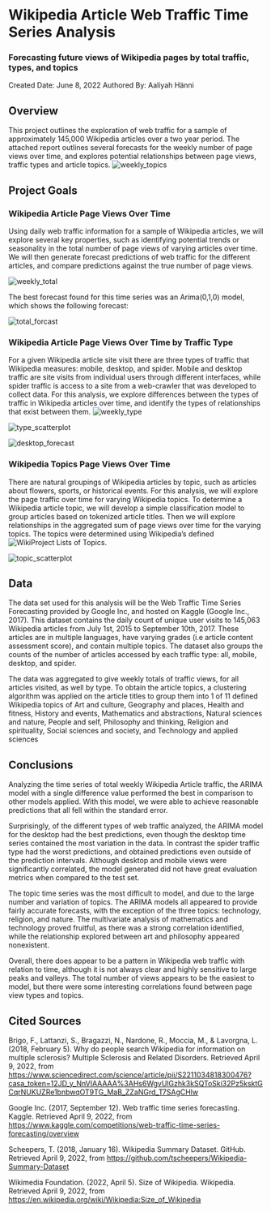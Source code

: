 # Wikipedia Article Web Traffic Time Series Analysis
### Forecasting future views of Wikipedia pages by total traffic, types, and topics

Created Date: June 8, 2022
Authored By: Aaliyah Hänni

## Overview
This project outlines the exploration of web traffic for a sample of approximately 145,000 Wikipedia articles over a two year period. The attached report outlines several forecasts for the weekly number of page views over time, and explores potential relationships between page views, traffic types and article topics.
![weekly_topics](https://github.com/aaliyahfiala42/Wiki_Time_Series_Analysis/blob/main/images/weekly_topics.jpg)


## Project Goals
### Wikipedia Article Page Views Over Time 
Using daily web traffic information for a sample of Wikipedia articles, we will explore several key properties, such as identifying potential trends or seasonality in the total number of page views of varying articles over time. We will then generate forecast predictions of web traffic for the different articles, and compare predictions against the true number of page views.

![weekly_total](https://github.com/aaliyahfiala42/Wiki_Time_Series_Analysis/blob/main/images/weekly_total.jpg)

The best forecast found for this time series was an Arima(0,1,0) model, which shows the following forecast: 

![total_forcast](https://github.com/aaliyahfiala42/Wiki_Time_Series_Analysis/blob/main/images/total_forecast.jpg)

### Wikipedia Article Page Views Over Time by Traffic Type
For a given Wikipedia article site visit there are three types of traffic that Wikipedia measures: mobile, desktop, and spider. Mobile and desktop traffic are site visits from individual users through different interfaces, while spider traffic is access to a site from a web-crawler that was developed to collect data. For this analysis, we explore differences between the types of traffic in Wikipedia articles over time, and identify the types of relationships that exist between them.
![weekly_type](https://github.com/aaliyahfiala42/Wiki_Time_Series_Analysis/blob/main/images/weekly_type.jpg)

![type_scatterplot](https://github.com/aaliyahfiala42/Wiki_Time_Series_Analysis/blob/main/images/type_scatterplot.jpg)

![desktop_forecast](https://github.com/aaliyahfiala42/Wiki_Time_Series_Analysis/blob/main/images/desktop_forecast.jpg)

### Wikipedia Topics Page Views Over Time
There are natural groupings of Wikipedia articles by topic, such as articles about flowers, sports, or historical events. For this analysis, we will explore the page traffic over time for varying Wikipedia topics. To determine a Wikipedia article topic, we will develop a simple classification model to group articles based on tokenized article titles. Then we will explore relationships in the aggregated sum of page views over time for the varying topics. The topics were determined using Wikipedia’s defined ![WikiProject Lists of Topics](https://en.wikipedia.org/wiki/Wikipedia:WikiProject_Lists_of_topics).

![topic_scatterplot](https://github.com/aaliyahfiala42/Wiki_Time_Series_Analysis/blob/main/images/topic_scatterplot.jpg)

## Data
The data set used for this analysis will be the Web Traffic Time Series Forecasting provided by Google Inc, and hosted on Kaggle  (Google Inc., 2017). This dataset contains the daily count of unique user visits to 145,063 Wikipedia articles from July 1st, 2015 to September 10th, 2017. These articles are in multiple languages, have varying grades (i.e article content assessment score), and contain multiple topics. The dataset also groups the counts of the number of articles accessed by each traffic type: all, mobile, desktop, and spider. 

The data was aggregated to give weekly totals of traffic views, for all articles visited, as well by type. To obtain the article topics, a clustering algorithm was applied on the article titles to group them into 1 of 11 defined Wikipedia topics of Art and culture, Geography and places, Health and fitness, History and events, Mathematics and abstractions, Natural sciences and nature, People and self, Philosophy and thinking, Religion and spirituality, Social sciences and society, and Technology and applied sciences

## Conclusions
Analyzing the time series of total weekly Wikipedia Article traffic, the ARIMA model with a single difference value performed the best in comparison to other models applied. With this model, we were able to achieve reasonable predictions that all fell within the standard error. 

Surprisingly, of the different types of web traffic analyzed, the ARIMA model for the desktop had the best predictions, even though the desktop time series contained the most variation in the data. In contrast the spider traffic type had the worst predictions, and obtained predictions even outside of the prediction intervals. Although desktop and mobile views were significantly correlated, the model generated did not have great evaluation metrics when compared to the test set.

The topic time series was the most difficult to model, and due to the large number and variation of topics. The ARIMA models all appeared to provide fairly accurate forecasts, with the exception of the three topics: technology, religion, and nature. The multivariate analysis of mathematics and technology proved fruitful, as there was a strong correlation identified, while the relationship explored between art and philosophy appeared nonexistent. 

Overall, there does appear to be a pattern in Wikipedia web traffic with relation to time, although it is not always clear and highly sensitive to large peaks and valleys. The total number of views appears to be the easiest to model, but there were some interesting correlations found between page view types and topics.

## Cited Sources
Brigo, F., Lattanzi, S., Bragazzi, N., Nardone, R., Moccia, M., & Lavorgna, L. (2018, February 5). Why do people search Wikipedia for information on multiple sclerosis? Multiple Sclerosis and Related Disorders. Retrieved April 9, 2022, from https://www.sciencedirect.com/science/article/pii/S2211034818300476?casa_token=12JD_y_NnVIAAAAA%3AHs6WgvUlGzhk3kSQToSki32Pz5ksktGCqrNUKUZRe1bnbwqOT9TG_MaB_ZZaNGrd_T7SAgCHlw 

Google Inc. (2017, September 12). Web traffic time series forecasting. Kaggle. Retrieved April 9, 2022, from https://www.kaggle.com/competitions/web-traffic-time-series-forecasting/overview 

Scheepers, T. (2018, January 16). Wikipedia Summary Dataset. GitHub. Retrieved April 9, 2022, from https://github.com/tscheepers/Wikipedia-Summary-Dataset 

Wikimedia Foundation. (2022, April 5). Size of Wikipedia. Wikipedia. Retrieved April 9, 2022, from https://en.wikipedia.org/wiki/Wikipedia:Size_of_Wikipedia 


